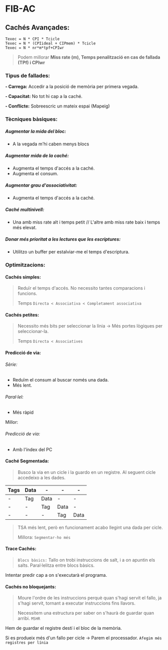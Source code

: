 # FIB-AC

## Cachés Avançades:

```
Texec = N * CPI * Tcicle
Texec = N * (CPIideal + CIPmem) * Tcicle
Texec = N * nr*m*tpf+CPIwr
```
> Podem millorar **Miss rate (m), Temps penalització en cas de fallada (TPf) i CPIwr**

### Tipus de fallades:

**- Carrega:** Accedir a la posició de memòria per primera vegada.

**- Capacitat:**
No tot hi cap a la caché.

**- Conflicte:**
Sobreescric un mateix espai (Mapeig)

### Tècniques bàsiques:

##### Augmentar la mida del bloc:
- A la vegada m'hi caben menys blocs

##### Augmentar mida de la caché:
- Augmenta el temps d'accés a la caché.
- Augmenta el consum.

##### Augmentar grau d'associativitat:
- Augmenta el temps d'accés a la caché.

##### Caché multinivell:
- Una amb miss rate alt i temps petit // L'altre amb miss rate baix i temps més elevat.

##### Donar més prioritat a les lectures que les escriptures:
- Utilitzo un buffer per estalviar-me el temps d'escriptura.

### Optimitzacions:

#### Cachés simples:
> Reduïr el temps d'accés. No necessito tantes comparacions i funcions.
>
> Temps `Directa < Associativa < Completament associativa`

#### Cachés petites:
> Necessito més bits per seleccionar la línia -> Més portes lògiques per seleccionar-la.
>
> Temps `Directa < Associatives`

#### Predicció de via:
###### Sèrie:
  - Reduïm el consum al buscar només una dada.
  - Més lent.

###### Paral·lel:
  - Més ràpid

Millor:
###### Predicció de via:
  - Amb l'índex del PC

#### Caché Segmentada:
> Busco la via en un cicle i la guardo en un registre. Al seguent cicle accedeixo a les dades.

Tags|Data|-|-|-
-|-|-|-|-
-|Tag|Data|-|-
-|-|Tag|Data|-
-|-|-|Tag|Data

> TSA més lent, però en funcionament acabo llegint una dada per cicle.
>
> Millora: `Segmentar-ho més`

#### Trace Cachés:
> `Blocs bàsics:` Tallo on trobi instruccions de salt, i a on apuntin els salts.
> Paral·lelitza entre blocs bàsics.

Intentar predir cap a on s'executarà el programa.

#### Cachés no bloquejants:
> Moure l'ordre de les instruccions perquè quan s'hagi servit el fallo, ja s'hagi servit, tornant a executar instruccions fins llavors.
>
> Necessitem una estructura per saber on s'haurà de guardar quan arribi. `MSHR`

Hem de guardar el registre destí i el bloc de la memòria.

Si es produeix més d'un fallo per cicle -> Parem el processador. `Afegim més registres per línia`

